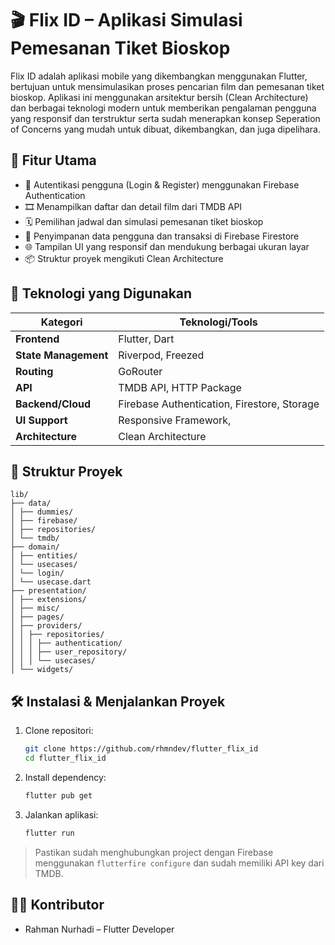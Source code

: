 # 🎬 Flix ID – Aplikasi Simulasi Pemesanan Tiket Bioskop

Flix ID adalah aplikasi mobile yang dikembangkan menggunakan Flutter, bertujuan untuk mensimulasikan proses pencarian film dan pemesanan tiket bioskop. Aplikasi ini menggunakan arsitektur bersih (Clean Architecture) dan berbagai teknologi modern untuk memberikan pengalaman pengguna yang responsif dan terstruktur serta sudah menerapkan konsep Seperation of Concerns yang mudah untuk dibuat, dikembangkan, dan juga dipelihara.

## 🚀 Fitur Utama

- 🔐 Autentikasi pengguna (Login & Register) menggunakan Firebase Authentication
- 🎞️ Menampilkan daftar dan detail film dari TMDB API
- 🗓️ Pemilihan jadwal dan simulasi pemesanan tiket bioskop
- 💾 Penyimpanan data pengguna dan transaksi di Firebase Firestore
- 🌐 Tampilan UI yang responsif dan mendukung berbagai ukuran layar
- 📦 Struktur proyek mengikuti Clean Architecture

## 🧰 Teknologi yang Digunakan

| Kategori           | Teknologi/Tools                             |
|--------------------|---------------------------------------------|
| **Frontend**       | Flutter, Dart                               |
| **State Management** | Riverpod, Freezed                         |
| **Routing**        | GoRouter                                    |
| **API**            | TMDB API, HTTP Package                      |
| **Backend/Cloud**  | Firebase Authentication, Firestore, Storage |                       |
| **UI Support**     | Responsive Framework,                       |
| **Architecture**   | Clean Architecture                          |

## 📁 Struktur Proyek

```
lib/
├── data/
│ ├── dummies/
│ ├── firebase/
│ ├── repositories/
│ └── tmdb/
├── domain/
│ ├── entities/
│ └── usecases/
│ └── login/
│ └── usecase.dart
├── presentation/
│ ├── extensions/
│ ├── misc/
│ ├── pages/
│ ├── providers/
│ │ ├── repositories/
│ │ │ ├── authentication/
│ │ │ ├── user_repository/
│ │ │ └── usecases/
│ └── widgets/
```

## 🛠️ Instalasi & Menjalankan Proyek

1. Clone repositori:
   ```bash
   git clone https://github.com/rhmndev/flutter_flix_id
   cd flutter_flix_id
   ```

2. Install dependency:
   ```bash
   flutter pub get
   ```

3. Jalankan aplikasi:
   ```bash
   flutter run
   ```

> Pastikan sudah menghubungkan project dengan Firebase menggunakan `flutterfire configure` dan sudah memiliki API key dari TMDB.

## 👨‍💻 Kontributor

- Rahman Nurhadi – Flutter Developer


